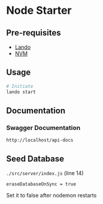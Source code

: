 # Node Starter

## Pre-requisites

- [Lando](https://lando.dev/)
- [NVM](https://github.com/nvm-sh/nvm)

## Usage

```bash
# Initiate
lando start
```

## Documentation

### Swagger Documentation

`http://localhost/api-docs`

## Seed Database

`./src/server/index.js` (line 14)

`eraseDatabaseOnSync = true`

Set it to false after nodemon restarts
